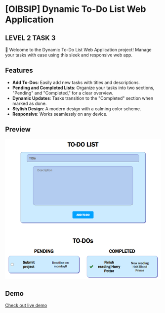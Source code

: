 # [OIBSIP] Dynamic To-Do List Web Application
## LEVEL 2 TASK 3

🚀 Welcome to the Dynamic To-Do List Web Application project! Manage your tasks with ease using this sleek and responsive web app.

## Features

- **Add To-Dos**: Easily add new tasks with titles and descriptions.
- **Pending and Completed Lists**: Organize your tasks into two sections, "Pending" and "Completed," for a clear overview.
- **Dynamic Updates**: Tasks transition to the "Completed" section when marked as done.
- **Stylish Design**: A modern design with a calming color scheme.
- **Responsive**: Works seamlessly on any device.

## Preview

![](./images/Output.png)

## Demo
[Check out live demo ](https://github.com/PavanBhat007/OIBSIP)
